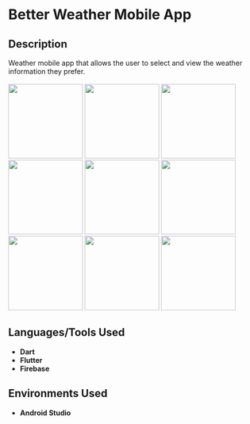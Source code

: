 <h1>Better Weather Mobile App</h1>

<h2>Description</h2>
Weather mobile app that allows the user to select and view the weather information they prefer.
<br>
<br>

<img src="https://github.com/mirandaryan/BetterWeather/assets/89944794/9d106525-0bfe-4889-8f0c-977c71690b30" width="150" />
<img src="(https://github.com/mirandaryan/BetterWeather/assets/89944794/4f6e45db-d8b5-4c04-a914-d9ab2e70a752" width="150" />
<img src="https://github.com/mirandaryan/BetterWeather/assets/89944794/6dbf0791-82bf-4e08-84fc-c2a2e136dfd6" width="150" />
<img src="https://github.com/mirandaryan/BetterWeather/assets/89944794/92592712-9dc4-46b9-b64a-3a1f8ae92c84" width="150" />
<img src="https://github.com/mirandaryan/BetterWeather/assets/89944794/164a4860-05a1-4dae-b454-74ff304f03c4" width="150" />
<img src="https://github.com/mirandaryan/BetterWeather/assets/89944794/a655f72a-7873-4127-afa6-72782b8fb851" width="150" />
<img src="https://github.com/mirandaryan/BetterWeather/assets/89944794/8201883d-5003-45a2-b263-481d4b87b1a3" width="150" />
<img src="https://github.com/mirandaryan/BetterWeather/assets/89944794/6448ac9f-18ac-444c-b3df-477689ac2933" width="150" />
<img src="https://github.com/mirandaryan/BetterWeather/assets/89944794/e3a54cc3-2f9d-4670-b417-1015de96c47b" width="150" />










<h2>Languages/Tools Used</h2>

- <b>Dart</b>
- <b>Flutter</b>
- <b>Firebase</b>

<h2>Environments Used </h2>

- <b>Android Studio</b>
